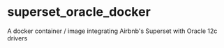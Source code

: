 # superset_oracle_docker
A docker container / image integrating Airbnb's Superset with Oracle 12c drivers

